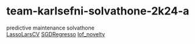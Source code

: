 # team-karlsefni-solvathone-2k24-a
predictive maintenance solvathone  
[LassoLarsCV](https://github.com/savio-sandesh/team-karlsefni-solvathone-2k24-a/blob/main/LassoLarsCV.png)
[SGDRegresso](https://github.com/savio-sandesh/team-karlsefni-solvathone-2k24-a/blob/main/SGDRegressor.png)
[lof_novelty](https://github.com/savio-sandesh/team-karlsefni-solvathone-2k24-a/blob/main/lof_novelty.png)
